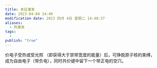 ```yaml
---
title: 本征激发
date: 2023-04-04 14:48
modification date: 2023 四月 4日 星期二 14:48:37
aliases:
  - 热激发
tags:
  - 
publish: "true"
---
```


价电子受热或受光照 （即获得大于禁带宽度的能量）后，可挣脱原子核的束缚，成为自由电子（带负电），同时共价键中留下一个带正电的空穴。